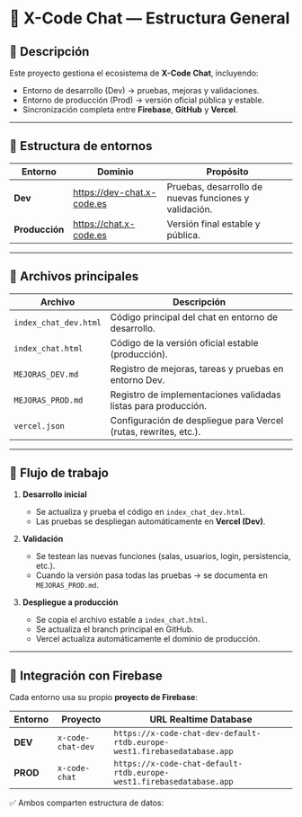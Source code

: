 # 🧭 X-Code Chat — Estructura General

## 📌 Descripción  
Este proyecto gestiona el ecosistema de **X-Code Chat**, incluyendo:
- Entorno de desarrollo (Dev) → pruebas, mejoras y validaciones.  
- Entorno de producción (Prod) → versión oficial pública y estable.  
- Sincronización completa entre **Firebase**, **GitHub** y **Vercel**.

---

## 🔹 Estructura de entornos

| Entorno | Dominio | Propósito |
|----------|----------|-----------|
| **Dev** | https://dev-chat.x-code.es | Pruebas, desarrollo de nuevas funciones y validación. |
| **Producción** | https://chat.x-code.es | Versión final estable y pública. |

---

## 🔹 Archivos principales

| Archivo | Descripción |
|----------|--------------|
| `index_chat_dev.html` | Código principal del chat en entorno de desarrollo. |
| `index_chat.html` | Código de la versión oficial estable (producción). |
| `MEJORAS_DEV.md` | Registro de mejoras, tareas y pruebas en entorno Dev. |
| `MEJORAS_PROD.md` | Registro de implementaciones validadas listas para producción. |
| `vercel.json` | Configuración de despliegue para Vercel (rutas, rewrites, etc.). |

---

## 🔹 Flujo de trabajo

1. **Desarrollo inicial**
   - Se actualiza y prueba el código en `index_chat_dev.html`.
   - Las pruebas se despliegan automáticamente en **Vercel (Dev)**.

2. **Validación**
   - Se testean las nuevas funciones (salas, usuarios, login, persistencia, etc.).
   - Cuando la versión pasa todas las pruebas → se documenta en `MEJORAS_PROD.md`.

3. **Despliegue a producción**
   - Se copia el archivo estable a `index_chat.html`.
   - Se actualiza el branch principal en GitHub.
   - Vercel actualiza automáticamente el dominio de producción.

---

## 🔹 Integración con Firebase

Cada entorno usa su propio **proyecto de Firebase**:

| Entorno | Proyecto | URL Realtime Database |
|----------|-----------|------------------------|
| **DEV** | `x-code-chat-dev` | `https://x-code-chat-dev-default-rtdb.europe-west1.firebasedatabase.app` |
| **PROD** | `x-code-chat` | `https://x-code-chat-default-rtdb.europe-west1.firebasedatabase.app` |

✅ Ambos comparten estructura de datos:
